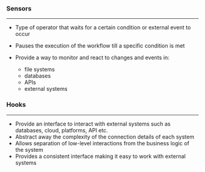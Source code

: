 ### Sensors

___

* Type of operator that waits for a certain condition or external event to occur
* Pauses the execution of the workflow till a specific condition is met
* Provide a way to monitor and react to changes and events in:

    - file systems
    - databases
    - APIs
    - external systems

### Hooks

___

* Provide an interface to interact with external systems such as databases, cloud, platforms, API etc.
* Abstract away the complexity of the connection details of each system
* Allows separation of low-level interactions from the business logic of the system
* Provides a consistent interface making it easy to work with external systems